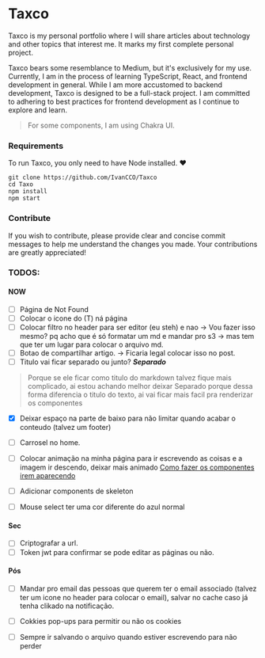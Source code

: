 # Taxco

Taxco is my personal portfolio where I will share articles about technology and other topics that interest me. It marks my first complete personal project.

Taxco bears some resemblance to Medium, but it's exclusively for my use. Currently, I am in the process of learning TypeScript, React, and frontend development in general. While I am more accustomed to backend development, Taxco is designed to be a full-stack project. I am committed to adhering to best practices for frontend development as I continue to explore and learn.

> For some components, I am using Chakra UI.

### Requirements

To run Taxco, you only need to have Node installed. ❤
~~~shell
git clone https://github.com/IvanCCO/Taxco
cd Taxo
npm install
npm start
~~~

### Contribute

If you wish to contribute, please provide clear and concise commit messages to help me understand the changes you made. Your contributions are greatly appreciated!


### TODOS:

#### NOW
- [ ]  Página de Not Found
- [ ]  Colocar o icone do (T) ná página
- [ ]  Colocar filtro no header para ser editor (eu steh) e nao -> Vou fazer isso mesmo? pq acho que é só formatar um md e mandar pro s3 -> mas tem que ter um lugar para colocar o arquivo md.
- [ ]  Botao de compartilhar artigo. -> Ficaria legal colocar isso no post.
- [ ]  Titulo vai ficar separado ou junto? ***Separado***
> Porque se ele ficar como titulo do markdown talvez fique mais complicado, ai estou achando melhor deixar
> Separado porque dessa forma diferencia o titulo do texto, ai vai ficar mais facil pra renderizar os componentes
- [x]  Deixar espaço na parte de baixo para não limitar quando acabar o conteudo (talvez um footer)
- [ ]  Carrosel no home.
- [ ]  Colocar animação na minha página para ir escrevendo as coisas e a imagem ir descendo, deixar mais animado [Como fazer os componentes irem aparecendo](https://youtu.be/vqXLGX0szIQ?t=16914)
- [ ]  Adicionar components de skeleton
- [ ]  Mouse select ter uma cor diferente do azul normal


#### Sec

- [ ]  Criptografar a url.
- [ ]  Token jwt para confirmar se pode editar as páginas ou não.

#### Pós
- [ ]  Mandar pro email das pessoas que querem ter o email associado (talvez ter um icone no header para colocar o email), salvar no cache caso já tenha clikado na notificação.
- [ ]  Cokkies pop-ups para permitir ou não os cookies
- [ ]  Sempre ir salvando o arquivo quando estiver escrevendo para não perder


